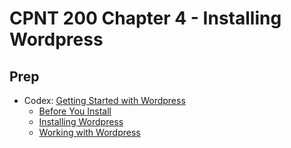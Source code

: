 # CPNT 200 Chapter 4 - Installing Wordpress
## Prep
- Codex: [Getting Started with Wordpress](https://codex.wordpress.org/Getting_Started_with_WordPress)
  - [Before You Install](https://wordpress.org/support/article/before-you-install/)
  - [Installing Wordpress](https://wordpress.org/support/article/how-to-install-wordpress/)
  - [Working with Wordpress](https://codex.wordpress.org/Working_with_WordPress)
